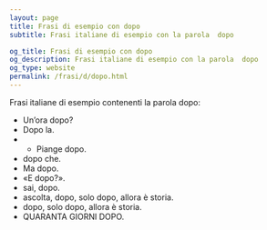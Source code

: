 ```yaml
---
layout: page
title: Frasi di esempio con dopo 
subtitle: Frasi italiane di esempio con la parola  dopo

og_title: Frasi di esempio con dopo 
og_description: Frasi italiane di esempio con la parola  dopo
og_type: website
permalink: /frasi/d/dopo.html
---
```


Frasi italiane di esempio contenenti la parola dopo:


- Un’ora dopo?
- Dopo la.
- - Piange dopo.
- dopo che.
- Ma dopo.
- «E dopo?».
- sai, dopo.
- ascolta, dopo, solo dopo, allora è storia.
- dopo, solo dopo, allora è storia.
- QUARANTA GIORNI DOPO.
